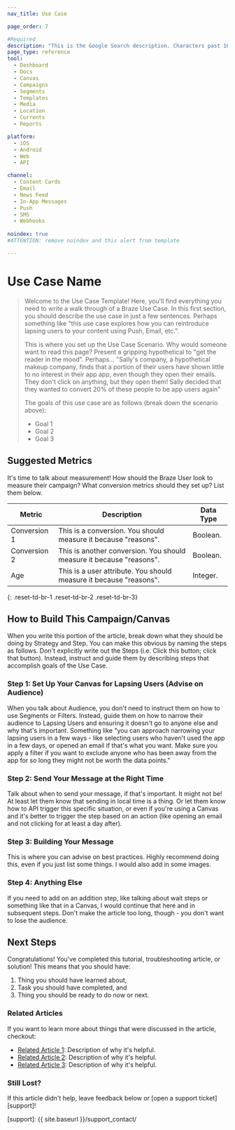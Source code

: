 ```yaml
---
nav_title: Use Case

page_order: 7

#Required
description: "This is the Google Search description. Characters past 160 get truncated, keep it brief."
page_type: reference
tool:
  - Dashboard
  - Docs
  - Canvas
  - Campaigns
  - Segments
  - Templates
  - Media
  - Location
  - Currents
  - Reports

platform:
  - iOS
  - Android
  - Web
  - API

channel:
  - Content Cards
  - Email
  - News Feed
  - In-App Messages
  - Push
  - SMS
  - Webhooks
  
noindex: true
#ATTENTION: remove noindex and this alert from template

---
```


# Use Case Name

> Welcome to the Use Case Template! Here, you'll find everything you need to write a walk through of a Braze Use Case. In this first section, you should describe the use case in just a few sentences. Perhaps something like "this use case explores how you can reintroduce lapsing users to your content using Push, Email, etc.".
>
> This is where you set up the Use Case Scenario. Why would someone want to read this page? Present a gripping hypothetical to "get the reader in the mood". Perhaps... "Sally's company, a hypothetical makeup company, finds that a portion of their users have shown little to no interest in their app app, even though they open their emails. They don't click on anything, but they open them! Sally decided that they wanted to convert 20% of these people to be app users again"
>
> The goals of this use case are as follows (break down the scenario above):
> - Goal 1
> - Goal 2
> - Goal 3

## Suggested Metrics

It's time to talk about measurement! How should the Braze User look to measure their campaign? What conversion metrics should they set up? List them below.

| Metric | Description | Data Type |
| ------ | ----------- | --------- |
| Conversion 1 | This is a conversion. You should measure it because "reasons". | Boolean. |
| Conversion 2 | This is another conversion. You should measure it because "reasons". | Boolean. |
| Age | This is a user attribute. You should measure it because "reasons". | Integer. |
{: .reset-td-br-1 .reset-td-br-2 .reset-td-br-3}

## How to Build This Campaign/Canvas

When you write this portion of the article, break down what they should be doing by Strategy and Step. You can make this obvious by naming the steps as follows. Don't explicitly write out the Steps (i.e. Click this button; click that button). Instead, instruct and guide them by describing steps that accomplish goals of the Use Case.

### Step 1: Set Up Your Canvas for Lapsing Users (Advise on Audience)

When you talk about Audience, you don't need to instruct them on how to use Segments or Filters. Instead, guide them on how to narrow their audience to Lapsing Users and ensuring it doesn't go to anyone else and why that's important. Something like "you can approach narrowing your lapsing users in a few ways - like selecting users who haven't used the app in a few days, or opened an email if that's what you want. Make sure you apply a filter if you want to exclude anyone who has been away from the app for so long they might not be worth the data points."

### Step 2: Send Your Message at the Right Time

Talk about when to send your message, if that's important. It might not be! At least let them know that sending in local time is a thing. Or let them know how to API trigger this specific situation, or even if you're using a Canvas and it's better to trigger the step based on an action (like opening an email and not clicking for at least a day after).

### Step 3: Building Your Message

This is where you can advise on best practices. Highly recommend doing this, even if you just list some things. I would also add in some images.

### Step 4: Anything Else

If you need to add on an addition step, like talking about wait steps or something like that in a Canvas, I would continue that here and in subsequent steps. Don't make the article too long, though - you don't want to lose the audience.


## Next Steps

Congratulations! You've completed this tutorial, troubleshooting article, or solution! This means that you should have:
1. Thing you should have learned about,
2. Task you should have completed, and
3. Thing you should be ready to do now or next.

### Related Articles

If you want to learn more about things that were discussed in the article, checkout:
- [Related Article 1](#solution-1): Description of why it's helpful.
- [Related Article 2](#solution-2): Description of why it's helpful.
- [Related Article 3](#solution-3): Description of why it's helpful.

### Still Lost?

If this article didn't help, leave feedback below or [open a support ticket][support]!

[support]: {{ site.baseurl }}/support_contact/
